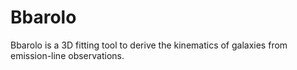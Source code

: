 # Bbarolo
Bbarolo is a 3D fitting tool to derive the kinematics of galaxies from emission-line observations.
